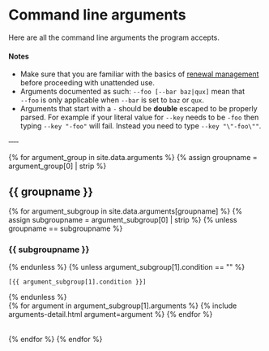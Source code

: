 ---
---
# Command line arguments
Here are all the command line arguments the program accepts.

#### Notes
- Make sure that you are familiar with the basics of [renewal management](/manual/renewal-management) 
  before proceeding with unattended use.
- Arguments documented as such: `‑‑foo [‑‑bar baz|qux]` mean that `‑‑foo` is only 
applicable when `‑‑bar` is set to `baz` or `qux`.
- Arguments that start with a `-` should be **double** escaped to be properly parsed. 
For example if your literal value for `‑‑key` needs to be `-foo` then typing `‑‑key "-foo"` 
will fail. Instead you need to type `‑‑key "\"-foo\""`.

‑‑‑‑

{% for argument_group in site.data.arguments %}
    {% assign groupname = argument_group[0] | strip %}
<h2>{{ groupname }} </h2>
        {% for argument_subgroup in site.data.arguments[groupname] %}
            {% assign subgroupname = argument_subgroup[0] | strip %}
{% unless groupname == subgroupname %}<h3>{{ subgroupname }}</h3>{% endunless %}
{% unless argument_subgroup[1].condition == "" %}
<p><code>[{{ argument_subgroup[1].condition }}]</code></p>
{% endunless %}
<div class="table-responsive my-4 me-5 pe-5">
  <table class="table table-striped">
    {% for argument in argument_subgroup[1].arguments %}
      {% include arguments-detail.html argument=argument %}
    {% endfor %}
  </table>
</div>
        {% endfor %}
{% endfor %}